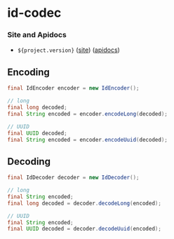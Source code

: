 id-codec
========

### Site and Apidocs
* `${project.version}` ([site](http://jinahya.github.io/${project.artifactId}/site/${project.version}/index.html)) ([apidocs](http://jinahya.github.io/${project.artifactId}/site/${project.version}/apidocs/index.html))

## Encoding
```java
final IdEncoder encoder = new IdEncoder();

// long
final long decoded;
final String encoded = encoder.encodeLong(decoded);

// UUID
final UUID decoded;
final String encoded = encoder.encodeUuid(decoded);
```

## Decoding
```java
final IdDecoder decoder = new IdDecoder();

// long
final String encoded;
final long decoded = decoder.decodeLong(encoded);

// UUID
final String encoded;
final UUID decoded = decoder.decodeUuid(encoded);
```
